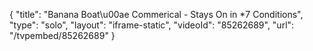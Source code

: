{
    "title": "Banana Boat\u00ae Commerical - Stays On in *7 Conditions",
    "type": "solo",
    "layout": "iframe-static",
    "videoId": "85262689",
    "url": "\/tvpembed\/85262689"
}